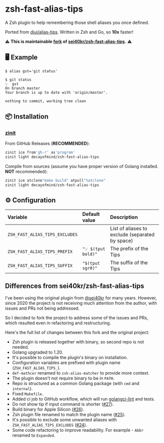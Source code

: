 # zsh-fast-alias-tips

A Zsh plugin to help remembering those shell aliases you once defined.

Ported from [djui/alias-tips](https://github.com/djui/alias-tips). Written in Zsh and Go, so __10x__ faster!


⚠️  __This is maintainable [fork](#differences) of [sei40kr/zsh-fast-alias-tips](https://github.com/sei40kr/zsh-fast-alias-tips).__ ⚠️


## 🖥️ Example

```
$ alias gst='git status'

$ git status
💡  gst
On branch master
Your branch is up to date with 'origin/master'.

nothing to commit, working tree clean
```

## 📦 Installation

### [zinit](https://github.com/zdharma-continuum/zinit)

From GitHub Releases (__RECOMMENDED__):

```sh
zinit ice from'gh-r' as'program'
zinit light decayofmind/zsh-fast-alias-tips
```

Compile from sources (assume you have proper version of Golang installed. __NOT__ recommended):

```sh
zinit ice atclone"make build" atpull"%atclone"
zinit light decayofmind/zsh-fast-alias-tips
```

## ⚙️  Configuration

| Variable                       | Default value         | Description                                     |
| :--                            | :-------------------- | :---------------------------------------------- |
| `ZSH_FAST_ALIAS_TIPS_EXCLUDES` | ` `                   | List of aliases to exclude (separated by space) |
| `ZSH_FAST_ALIAS_TIPS_PREFIX`   | `"💡 $(tput bold)"`   | The prefix of the Tips                          |
| `ZSH_FAST_ALIAS_TIPS_SUFFIX`   | `"$(tput sgr0)"`      | The suffix of the Tips                          |

## Differences from sei40kr/zsh-fast-alias-tips <a id='differences'></a>

I've been using the original plugin from [@sei40kr](https://github.com/tsu1980) for many years.
However, since 2020 the project is not receiving much attention from the author, with issues and PRs not being addressed.

So I decided to fork the project to address some of the issues and PRs, which resulted even in refactoring and restructuring.

Here's the full list of changes between this fork and the original project:

* Zsh plugin is released together with binary, so second repo is not needed.
* Golang upgraded to 1.20.
* It's possible to compile the plugin's binary on installation.
* Configuration variables are prefixed with plugin name (`ZSH_FAST_ALIAS_TIPS_`).
* `def-mathcer` renamed to `zsh-alias-matcher` to provide more context.
* The plugin doesn't not require binary to be in `PATH`.
* Repo is structured as a common Golang package (with `cmd` and `internal`).
* Fixed `Makefile`.
* Added ci job to GitHub workflow, which will run [golangci-lint](https://github.com/golangci/golangci-lint) and tests.
* Do not show tip if input command is shorter ([#27](https://github.com/sei40kr/zsh-fast-alias-tips/pull/23)).
* Build binary for Apple Silicon ([#26](https://github.com/sei40kr/zsh-fast-alias-tips/pull/26)).
* Zsh plugin file renamed to match the plugin name ([#25](https://github.com/sei40kr/zsh-fast-alias-tips/pull/25)).
* It's possible to exclude some unwanted aliases with `ZSH_FAST_ALIAS_TIPS_EXCLUDES` ([#24](https://github.com/sei40kr/zsh-fast-alias-tips/issues/24)).
* Some code refactoring to improve readability. For example - `Abbr` renamed to `Expanded`.
